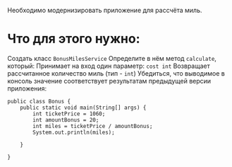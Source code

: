 Необходимо модернизировать приложение для рассчёта миль.

# Что для этого нужно:

Создать класс `BonusMilesService`
Определите в нём метод `calculate`, который:
Принимает на вход один параметр: `cost int`
Возвращает рассчитанное количество миль (тип - `int`)
Убедиться, что выводимое в консоль значение соответствует результатам предыдущей версии приложения:
```
public class Bonus {
    public static void main(String[] args) {
        int ticketPrice = 1060;
        int amountBonus = 20;
        int miles = ticketPrice / amountBonus;
        System.out.println(miles);

    }

}
```

